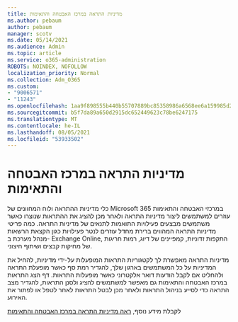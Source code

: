 ```yaml
---
title: מדיניות התראה במרכז האבטחה והתאימות
ms.author: pebaum
author: pebaum
manager: scotv
ms.date: 05/14/2021
ms.audience: Admin
ms.topic: article
ms.service: o365-administration
ROBOTS: NOINDEX, NOFOLLOW
localization_priority: Normal
ms.collection: Adm_O365
ms.custom:
- "9006571"
- "11243"
ms.openlocfilehash: 1aa9f898555b440b55707889bc85358986a6568ee6a159985d2e60041cff7750
ms.sourcegitcommit: b5f7da89a650d2915dc652449623c78be6247175
ms.translationtype: MT
ms.contentlocale: he-IL
ms.lasthandoff: 08/05/2021
ms.locfileid: "53933502"
---
```

# <a name="alert-policies-in-the-security-and-compliance-center"></a>מדיניות התראה במרכז האבטחה והתאימות

כלי מדיניות ההתראה ולוח המחוונים של Microsoft 365 במרכזי האבטחה והתאימות עוזרים למשתמשים ליצור מדיניות התראה ולאחר מכן להציג את ההתראות שנוצרו כאשר משתמשים מבצעים פעילויות התואמות לתנאים של מדיניות התראה. כמה פריטי מדיניות התראה המהווים ברירת מחדל עוזרים לנטר פעילויות כגון הקצאת הרשאות מנהל מערכת ב- Exchange Online, התקפות זדוניות, קמפיינים של דיוג, רמות חריגות של מחיקות קבצים ושיתוף חיצוני.

מדיניות התראה מאפשרת לך לקטגוריות התראות המופעלות על-ידי מדיניות, להחיל את המדיניות על כל המשתמשים בארגון שלך, להגדיר רמת סף כאשר מופעלת התראה ולהחליט אם לקבל הודעות דואר אלקטרוני כאשר מופעלות התראות. דף הצג התראות במרכז האבטחה והתאימות גם מאפשר למשתמשים להציג ולסנן התראות, להגדיר מצב התראה כדי לסייע בניהול התראות ולאחר מכן לבטל התראות לאחר לטפל או לפתור את האירוע.

לקבלת מידע נוסף, [ראה מדיניות התראה במרכז האבטחה והתאימות](/microsoft-365/compliance/alert-policies)